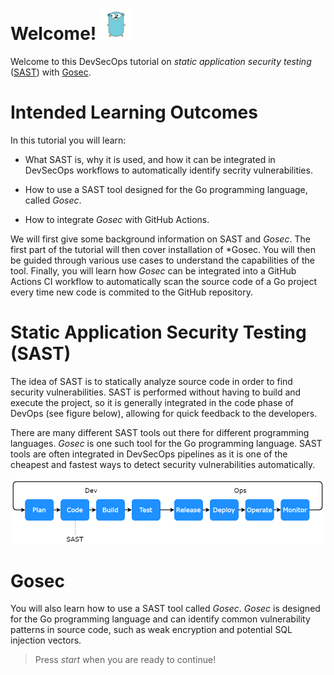 # Welcome! <img src="../assets/figure.png" style="width: 50px">

Welcome to this DevSecOps tutorial on *static application security testing* ([SAST](https://en.wikipedia.org/wiki/Static_application_security_testing)) with [Gosec](https://github.com/securego/gosec).

# Intended Learning Outcomes

In this tutorial you will learn:

- What SAST is, why it is used, and how it can be integrated in DevSecOps workflows to automatically identify secrity vulnerabilities.

- How to use a SAST tool designed for the Go programming language, called *Gosec*.

- How to integrate *Gosec* with GitHub Actions.

We will first give some background information on SAST and *Gosec*. The first part of the tutorial will then cover installation of *Gosec. You will then be guided through various use cases to understand the capabilities of the tool. Finally, you will learn how *Gosec* can be integrated into a GitHub Actions CI workflow to automatically scan the source code of a Go project every time new code is commited to the GitHub repository.

# Static Application Security Testing (SAST)

The idea of SAST is to statically analyze source code in order to find security vulnerabilities. SAST is performed without having to build and execute the project, so it is generally integrated in the code phase of DevOps (see figure below), allowing for quick feedback to the developers. 

There are many different SAST tools out there for different programming languages. *Gosec* is one such tool for the Go programming language. SAST tools are often integrated in DevSecOps pipelines as it is one of the cheapest and fastest ways to detect security vulnerabilities automatically. 

<img src="../assets/flowchart.png">

# Gosec

You will also learn how to use a SAST tool called *Gosec*. *Gosec* is designed for the Go programming language and can identify common vulnerability patterns in source code, such as weak encryption and potential SQL injection vectors.

> Press *start* when you are ready to continue!